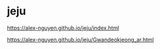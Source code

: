 # jeju

https://alex-nguyen.github.io/jeju/index.html

https://alex-nguyen.github.io/jeju/Gwandeokjeong_ar.html
